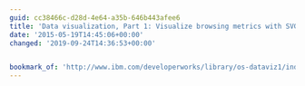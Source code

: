 ```yaml
---
guid: cc38466c-d28d-4e64-a35b-646b443afee6
title: 'Data visualization, Part 1: Visualize browsing metrics with SVG and D3'
date: '2015-05-19T14:45:06+00:00'
changed: '2019-09-24T14:36:53+00:00'


bookmark_of: 'http://www.ibm.com/developerworks/library/os-dataviz1/index.html'
---
```




